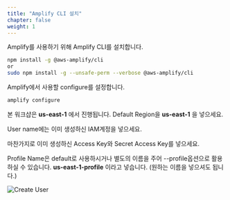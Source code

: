 ```yaml
---
title: "Amplify CLI 설치"
chapter: false
weight: 1
---
```


Amplify를 사용하기 위해 Amplify CLI를 설치합니다. 

```bash
npm install -g @aws-amplify/cli
or 
sudo npm install -g --unsafe-perm --verbose @aws-amplify/cli
```



Amplify에서 사용할 configure를 설정합니다. 

```bash
amplify configure 
```



본 워크샵은  **us-east-1** 에서 진행됩니다. Default Region을 **us-east-1** 을 넣으세요. 

User name에는 이미 생성하신 IAM계정을 넣으세요. 

마찬가지로 이미 생성하신 Access Key와 Secret Access Key를 넣으세요. 

Profile Name은 default로 사용하시거나 별도의 이름을 주어 --profile옵션으로 활용하실 수 있습니다. **us-east-1-profile** 이라고 넣습니다. (원하는 이름을 넣으셔도 됩니다.) 



![Create User](/images/awsconfigure.png)

